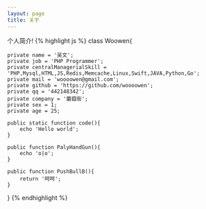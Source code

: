 ```yaml
---
layout: page
title: 关于
---
```

个人简介!
{% highlight js %}
class Woowen{

	private name = '吴文';		
	private job = 'PHP Programmer';
	private centralManagerialSkill = 'PHP,Mysql,HTML,JS,Redis,Memcache,Linux,Swift,JAVA,Python,Go';
	private mail = 'woooowen@gmail.com';
	private github = 'https://github.com/woooowen';
	private qq = '442148342';
	private company = '蘑菇街';
	private sex = 1;
	private age = 25;
	
	public static function code(){		
		echo 'Hello world';
	}

	public function PalyHandGun(){
		echo 'o|o';
	}

	public function PushBullB(){
		return '呵呵';
	}
}
{% endhighlight %}